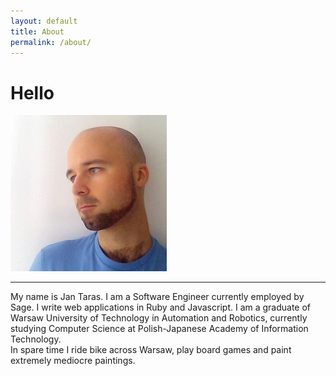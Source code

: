 ```yaml
---
layout: default
title: About
permalink: /about/
---
```


# Hello

<div class="profile-photo"><img class='rounded' src="/jantar-theme/assets/img/me.jpg" alt="Me"></div>
<hr/>

<section class="section">
My name is Jan Taras.
I am a Software Engineer currently employed by Sage.
I write web applications in Ruby and Javascript. 
I am a graduate of Warsaw University of Technology in Automation and Robotics, currently studying Computer Science at Polish-Japanese Academy of Information Technology.
</section>

<section class="section">
In spare time I ride bike across Warsaw, play board games and paint extremely mediocre paintings.
</section>
